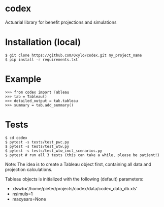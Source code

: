 # codex
Actuarial library for benefit projections and simulations

Installation (local)
====================

    $ git clone https://github.com/Oxylo/codex.git my_project_name
    $ pip install -r requirements.txt
    
    
Example
=======

    >>> from codex import Tableau
    >>> tab = Tableau()
    >>> detailed_output = tab.tableau
    >>> summary = tab.add_summary()


Tests
=====

    $ cd codex
    $ pytest -s tests/test_pwc.py
    $ pytest -s tests/test_wtw.py
    $ pytest -s tests/test_wtw_incl_scenarios.py
    $ pytest # run all 3 tests (this can take a while, please be patient!)



Note: 
The idea is to create a Tableau object first, containing all data and projection calculations.

Tableau objects is initialized with the following (default) parameters:
* xlswb='/home/pieter/projects/codex/data/codex_data_db.xls'
* nsimuls=1
* maxyears=None


  


    
